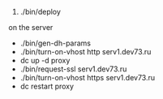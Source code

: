 1) ./bin/deploy

on the server
- ./bin/gen-dh-params
- ./bin/turn-on-vhost http serv1.dev73.ru
- dc up -d proxy
- ./bin/request-ssl serv1.dev73.ru
- ./bin/turn-on-vhost https serv1.dev73.ru
- dc restart proxy

